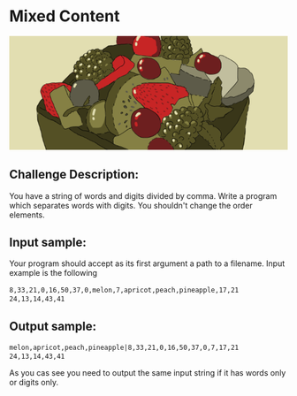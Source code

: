 # Mixed Content

![Image](https://raw.githubusercontent.com/goggle/codeeval/master/easy/115_mixed_content/mixed_content.png)

## Challenge Description:

You have a string of words and digits divided by comma. Write a program which separates words with digits. You shouldn't change the order elements.

## Input sample:

Your program should accept as its first argument a path to a filename. Input example is the following
```
8,33,21,0,16,50,37,0,melon,7,apricot,peach,pineapple,17,21
24,13,14,43,41
```

## Output sample:

```
melon,apricot,peach,pineapple|8,33,21,0,16,50,37,0,7,17,21
24,13,14,43,41
```
As you cas see you need to output the same input string if it has words only or digits only.
